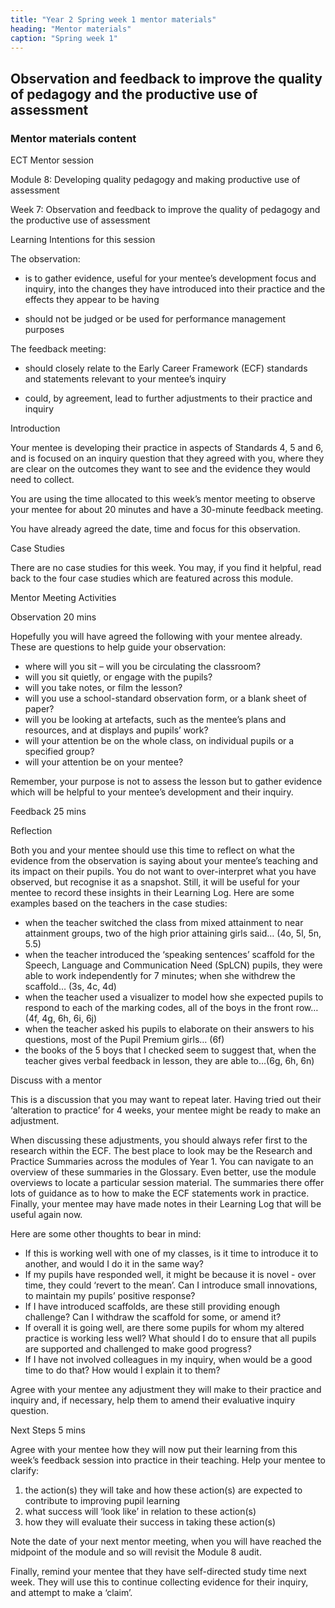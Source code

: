 ```yaml
---
title: "Year 2 Spring week 1 mentor materials"
heading: "Mentor materials"
caption: "Spring week 1"
---
```


## Observation and feedback to improve the quality of pedagogy and the productive use of assessment

### Mentor materials content

ECT Mentor session

Module 8: Developing quality pedagogy and making productive use of assessment

Week 7: Observation and feedback to improve the quality of pedagogy and the productive use of assessment

Learning Intentions for this session

The observation:

- is to gather evidence, useful for your mentee’s development focus and inquiry, into the changes they have introduced into their practice and the effects they appear to be having

- should not be judged or be used for performance management purposes

The feedback meeting:

- should closely relate to the Early Career Framework (ECF) standards and statements relevant to your mentee’s inquiry

- could, by agreement, lead to further adjustments to their practice and inquiry

Introduction

Your mentee is developing their practice in aspects of Standards 4, 5 and 6, and is focused on an inquiry question that they agreed with you, where they are clear on the outcomes they want to see and the evidence they would need to collect.

You are using the time allocated to this week’s mentor meeting to observe your mentee for about 20 minutes and have a 30-minute feedback meeting.

You have already agreed the date, time and focus for this observation.

Case Studies

There are no case studies for this week. You may, if you find it helpful, read back to the four case studies which are featured across this module.

Mentor Meeting Activities

Observation 20 mins

Hopefully you will have agreed the following with your mentee already. These are questions to help guide your observation:

- where will you sit – will you be circulating the classroom?
- will you sit quietly, or engage with the pupils?
- will you take notes, or film the lesson?
- will you use a school-standard observation form, or a blank sheet of paper?
- will you be looking at artefacts, such as the mentee’s plans and resources, and at displays and pupils’ work?
- will your attention be on the whole class, on individual pupils or a specified group?
- will your attention be on your mentee?

Remember, your purpose is not to assess the lesson but to gather evidence which will be helpful to your mentee’s development and their inquiry.

Feedback 25 mins

Reflection

Both you and your mentee should use this time to reflect on what the evidence from the observation is saying about your mentee’s teaching and its impact on their pupils. You do not want to over-interpret what you have observed, but recognise it as a snapshot. Still, it will be useful for your mentee to record these insights in their Learning Log. Here are some examples based on the teachers in the case studies:

- when the teacher switched the class from mixed attainment to near attainment groups, two of the high prior attaining girls said… (4o, 5l, 5n, 5.5)
- when the teacher introduced the ‘speaking sentences’ scaffold for the Speech, Language and Communication Need (SpLCN) pupils, they were able to work independently for 7 minutes; when she withdrew the scaffold… (3s, 4c, 4d)
- when the teacher used a visualizer to model how she expected pupils to respond to each of the marking codes, all of the boys in the front row… (4f, 4g, 6h, 6i, 6j)
- when the teacher asked his pupils to elaborate on their answers to his questions, most of the Pupil Premium girls… (6f)
- the books of the 5 boys that I checked seem to suggest that, when the teacher gives verbal feedback in lesson, they are able to…(6g, 6h, 6n)

Discuss with a mentor

This is a discussion that you may want to repeat later. Having tried out their ‘alteration to practice’ for 4 weeks, your mentee might be ready to make an adjustment.

When discussing these adjustments, you should always refer first to the research within the ECF. The best place to look may be the Research and Practice Summaries across the modules of Year 1. You can navigate to an overview of these summaries in the Glossary. Even better, use the module overviews to locate a particular session material. The summaries there offer lots of guidance as to how to make the ECF statements work in practice. Finally, your mentee may have made notes in their Learning Log that will be useful again now.

Here are some other thoughts to bear in mind:

- If this is working well with one of my classes, is it time to introduce it to another, and would I do it in the same way?
- If my pupils have responded well, it might be because it is novel - over time, they could ‘revert to the mean’. Can I introduce small innovations, to maintain my pupils’ positive response?
- If I have introduced scaffolds, are these still providing enough challenge? Can I withdraw the scaffold for some, or amend it?
- If overall it is going well, are there some pupils for whom my altered practice is working less well? What should I do to ensure that all pupils are supported and challenged to make good progress?
- If I have not involved colleagues in my inquiry, when would be a good time to do that? How would I explain it to them?

Agree with your mentee any adjustment they will make to their practice and inquiry and, if necessary, help them to amend their evaluative inquiry question.

Next Steps 5 mins

Agree with your mentee how they will now put their learning from this week’s feedback session into practice in their teaching. Help your mentee to clarify:

1. the action(s) they will take and how these action(s) are expected to contribute to improving pupil learning
2. what success will ‘look like’ in relation to these action(s)
3. how they will evaluate their success in taking these action(s)

Note the date of your next mentor meeting, when you will have reached the midpoint of the module and so will revisit the Module 8 audit.

Finally, remind your mentee that they have self-directed study time next week. They will use this to continue collecting evidence for their inquiry, and attempt to make a ‘claim’.
